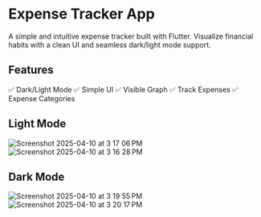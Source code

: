 # Expense Tracker App
A simple and intuitive expense tracker built with Flutter. Visualize financial habits with a clean UI and seamless dark/light mode support.

## Features
✅ Dark/Light Mode
✅ Simple UI
✅ Visible Graph
✅ Track Expenses
✅ Expense Categories

## Light Mode
![Screenshot 2025-04-10 at 3 17 06 PM](https://github.com/user-attachments/assets/a33d6960-4c90-449c-920b-75d705e08c4a)
![Screenshot 2025-04-10 at 3 16 28 PM](https://github.com/user-attachments/assets/294b35bf-b16b-476a-835d-8531d02bbe0f)

## Dark Mode
![Screenshot 2025-04-10 at 3 19 55 PM](https://github.com/user-attachments/assets/049a35fd-0871-416e-8294-19d941cf656b)
![Screenshot 2025-04-10 at 3 20 17 PM](https://github.com/user-attachments/assets/28ccefac-ae9e-4766-ad10-2ab0ade38ef7)
